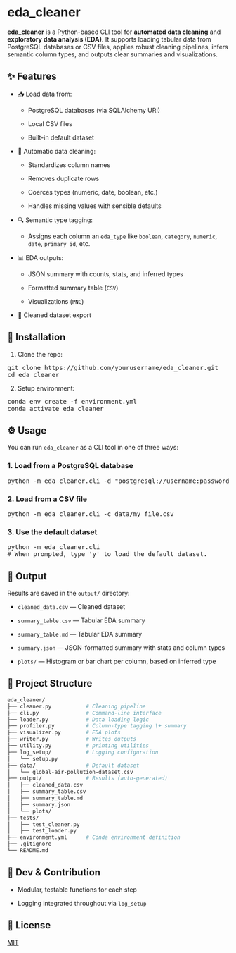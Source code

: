 # **eda\_cleaner**

**eda\_cleaner** is a Python-based CLI tool for **automated data cleaning** and **exploratory data analysis (EDA)**. It supports loading tabular data from PostgreSQL databases or CSV files, applies robust cleaning pipelines, infers semantic column types, and outputs clear summaries and visualizations.

## **✨ Features**

* 📥 Load data from:

  * PostgreSQL databases (via SQLAlchemy URI)

  * Local CSV files

  * Built-in default dataset

* 🧹 Automatic data cleaning:

  * Standardizes column names

  * Removes duplicate rows

  * Coerces types (numeric, date, boolean, etc.)

  * Handles missing values with sensible defaults

* 🔍 Semantic type tagging:

  * Assigns each column an `eda_type` like `boolean`, `category`, `numeric`, `date`, `primary id`, etc.

* 📊 EDA outputs:

  * JSON summary with counts, stats, and inferred types

  * Formatted summary table (`CSV`)

  * Visualizations (`PNG`)

* 📝 Cleaned dataset export

## **🚀 Installation**

1. Clone the repo:

<pre>git clone https://github.com/yourusername/eda_cleaner.git
cd eda_cleaner</pre>

2. Setup environment:

<pre>conda env create -f environment.yml
conda activate eda_cleaner</pre>

## **⚙️ Usage**

You can run `eda_cleaner` as a CLI tool in one of three ways:

### **1\. Load from a PostgreSQL database**

<pre>python -m eda_cleaner.cli -d "postgresql://username:password@localhost:5432/dbname"</pre>

### **2\. Load from a CSV file**

<pre>python -m eda_cleaner.cli -c data/my_file.csv</pre>

### **3\. Use the default dataset**

<pre>python -m eda_cleaner.cli
# When prompted, type 'y' to load the default dataset.</pre>

## **📂 Output**

Results are saved in the `output/` directory:

* `cleaned_data.csv` — Cleaned dataset

* `summary_table.csv` — Tabular EDA summary

* `summary_table.md` — Tabular EDA summary

* `summary.json` — JSON-formatted summary with stats and column types

* `plots/` — Histogram or bar chart per column, based on inferred type

## **🧠 Project Structure**

``` bash
eda_cleaner/  
├── cleaner.py           # Cleaning pipeline  
├── cli.py               # Command-line interface  
├── loader.py            # Data loading logic  
├── profiler.py          # Column-type tagging \+ summary  
├── visualizer.py        # EDA plots  
├── writer.py            # Writes outputs  
├── utility.py           # printing utilities  
├── log_setup/           # Logging configuration  
│   └── setup.py
├── data/                # Default dataset  
│   └── global-air-pollution-dataset.csv  
├── output/              # Results (auto-generated)  
│   ├── cleaned_data.csv  
│   ├── summary_table.csv  
│   ├── summary_table.md  
│   ├── summary.json  
│   └── plots/  
├── tests/  
│   ├── test_cleaner.py  
│   ├── test_loader.py  
├── environment.yml      # Conda environment definition  
├── .gitignore  
└── README.md
```

## **🔧 Dev & Contribution**

* Modular, testable functions for each step

* Logging integrated throughout via `log_setup`

## **📜 License**

[MIT](https://github.com/letsiki/eda_cleaner/blob/main/LICENSE)